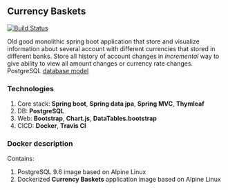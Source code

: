 Currency Baskets
--------------- 
[![Build Status](https://travis-ci.org/egorvlgavr/currency-baskets.svg?branch=master)](https://travis-ci.org/egorvlgavr/currency-baskets)

Old good monolithic spring boot application that store and visualize information about several account with different currencies that stored in different banks.
Store all history of account changes in *incremental* way to give ability to view all amount changes or currency rate changes.  
PostgreSQL [database model](https://repository.genmymodel.com/egorvlgavr/CurrencyBaskets) 
### Technologies
1. Core stack: **Spring boot**, **Spring data jpa**, **Spring MVC**, **Thymleaf** 
2. DB: **PostgreSQL**
3. Web: **Bootstrap**, **Chart.js**, **DataTables.bootstrap**
4. CICD: **Docker**, **Travis CI**
### Docker description
Contains:  
1. PostgreSQL 9.6 image based on Alpine Linux
2. Dockerized **Currency Baskets** application image based on Alpine Linux
